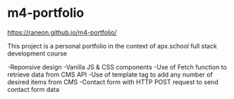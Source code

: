 # m4-portfolio

https://raneon.github.io/m4-portfolio/

This project is a personal portfolio in the context of apx.school full stack development course 

-Reponsive design
-Vanilla JS & CSS components
-Use of Fetch function to retrieve data from CMS API
-Use of template tag to add any number of desired items from CMS 
-Contact form with HTTP POST request to send contact form data
